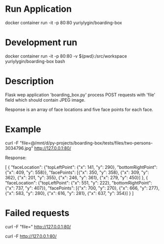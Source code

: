 # Run Application

docker container run -it -p 80:80  yuriylygin/boarding-box

# Development run

docker container run -it -p 80:80 -v ${pwd}:/src/workspace yuriylygin/boarding-box bash

# Description

Flask wep application 'boarding_box.py' process POST requests with 'file' field which should contain JPEG image.

Response is an array of face locations and five face points for each face.

# Example

curl -F "file=@/mnt/d/py-projects/boarding-box/tests/files/two-persons-3034796.jpg" http://127.0.0.1:80/

Response:

[
    {
        "faceLocation": {"topLeftPoint": {"x": 141, "y": 290}, "bottomRightPoint": {"x": 409, "y": 558}}, 
        "facePoints": [{"x": 350, "y": 358}, {"x": 309, "y": 362}, {"x": 201, "y": 355}, {"x": 246, "y": 361}, {"x": 279, "y": 450}]
    }, 
    {
        "faceLocation": {"topLeftPoint": {"x": 551, "y": 222}, "bottomRightPoint": {"x": 737, "y": 407}}, 
        "facePoints": [{"x": 700, "y": 270}, {"x": 666, "y": 277}, {"x": 583, "y": 280}, {"x": 616, "y": 281}, {"x": 637, "y": 354}]
    }
]


# Failed requests

curl -F "file=" http://127.0.0.1:80/

curl -F http://127.0.0.1:80/